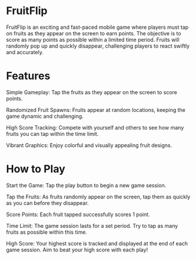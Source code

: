 # FruitFlip
FruitFlip is an exciting and fast-paced mobile game where players must tap on fruits as they appear on the screen to earn points. The objective is to score as many points as possible within a limited time period. Fruits will randomly pop up and quickly disappear, challenging players to react swiftly and accurately.

# Features
Simple Gameplay: Tap the fruits as they appear on the screen to score points.

Randomized Fruit Spawns: Fruits appear at random locations, keeping the game dynamic and challenging.

High Score Tracking: Compete with yourself and others to see how many fruits you can tap within the time limit.

Vibrant Graphics: Enjoy colorful and visually appealing fruit designs.

# How to Play
Start the Game: Tap the play button to begin a new game session.

Tap the Fruits: As fruits randomly appear on the screen, tap them as quickly as you can before they disappear.

Score Points: Each fruit tapped successfully scores 1 point.

Time Limit: The game session lasts for a set period. Try to tap as many fruits as possible within this time.

High Score: Your highest score is tracked and displayed at the end of each game session. Aim to beat your high score with each play!
